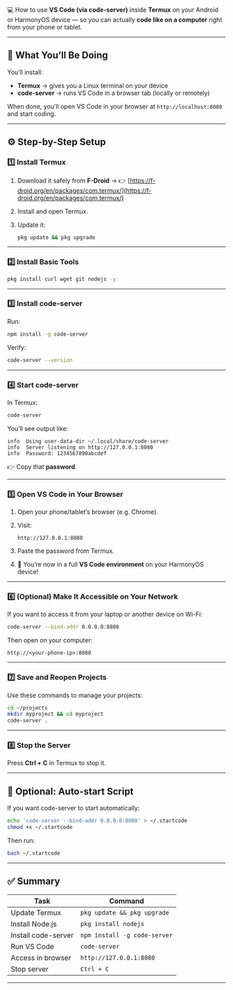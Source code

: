 💻 How to use **VS Code (via code-server)** inside **Termux** on your Android or HarmonyOS device — so you can actually **code like on a computer** right from your phone or tablet.

---

## 🧠 What You’ll Be Doing

You’ll install:

* **Termux** → gives you a Linux terminal on your device
* **code-server** → runs VS Code in a browser tab (locally or remotely)

When done, you’ll open VS Code in your browser at `http://localhost:8080` and start coding.

---

## ⚙️ Step-by-Step Setup

### 1️⃣ Install Termux

1. Download it safely from **F-Droid** →
   👉 [https://f-droid.org/en/packages/com.termux/](https://f-droid.org/en/packages/com.termux/)
2. Install and open Termux.
3. Update it:

   ```bash
   pkg update && pkg upgrade
   ```

---

### 2️⃣ Install Basic Tools

```bash
pkg install curl wget git nodejs -y
```

---

### 3️⃣ Install code-server

Run:

```bash
npm install -g code-server
```

Verify:

```bash
code-server --version
```

---

### 4️⃣ Start code-server

In Termux:

```bash
code-server
```

You’ll see output like:

```
info  Using user-data-dir ~/.local/share/code-server
info  Server listening on http://127.0.0.1:8080
info  Password: 1234567890abcdef
```

👉 Copy that **password**.

---

### 5️⃣ Open VS Code in Your Browser

1. Open your phone/tablet’s browser (e.g. Chrome).
2. Visit:

   ```
   http://127.0.0.1:8080
   ```
3. Paste the password from Termux.
4. 🎉 You’re now in a full **VS Code environment** on your HarmonyOS device!

---

### 6️⃣ (Optional) Make It Accessible on Your Network

If you want to access it from your laptop or another device on Wi-Fi:

```bash
code-server --bind-addr 0.0.0.0:8080
```

Then open on your computer:

```
http://<your-phone-ip>:8080
```

---

### 7️⃣ Save and Reopen Projects

Use these commands to manage your projects:

```bash
cd ~/projects
mkdir myproject && cd myproject
code-server .
```

---

### 8️⃣ Stop the Server

Press **Ctrl + C** in Termux to stop it.

---

## 🧩 Optional: Auto-start Script

If you want code-server to start automatically:

```bash
echo 'code-server --bind-addr 0.0.0.0:8080' > ~/.startcode
chmod +x ~/.startcode
```

Then run:

```bash
bash ~/.startcode
```

---

## ✅ Summary

| Task                | Command                      |
| ------------------- | ---------------------------- |
| Update Termux       | `pkg update && pkg upgrade`  |
| Install Node.js     | `pkg install nodejs`         |
| Install code-server | `npm install -g code-server` |
| Run VS Code         | `code-server`                |
| Access in browser   | `http://127.0.0.1:8080`      |
| Stop server         | `Ctrl + C`                   |

---

